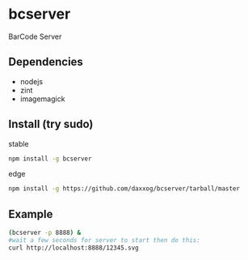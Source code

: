 bcserver
========

BarCode Server

Dependencies
------------
* nodejs
* zint
* imagemagick

Install (try sudo)
-------
stable
```bash
npm install -g bcserver
```
edge
```bash
npm install -g https://github.com/daxxog/bcserver/tarball/master
```

Example
--------
```bash
(bcserver -p 8888) &
#wait a few seconds for server to start then do this:
curl http://localhost:8888/12345.svg
```
